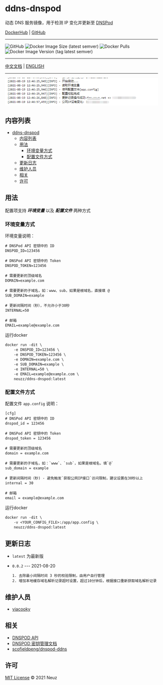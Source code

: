 # ddns-dnspod

动态 DNS 服务镜像，用于检测 IP 变化并更新至 [DNSPod](https://www.dnspod.cn/)

[DockerHub](https://hub.docker.com/r/neuzz/ddns-dnspod) | [GitHub](https://github.com/Neuz/Dockerfiles/tree/main/ddns-dnspod)

---

![GitHub](https://img.shields.io/github/license/neuz/Dockerfiles) ![Docker Image Size (latest semver)](https://img.shields.io/docker/image-size/neuzz/ddns-dnspod) ![Docker Pulls](https://img.shields.io/docker/pulls/neuzz/ddns-dnspod) ![Docker Image Version (tag latest semver)](https://img.shields.io/docker/v/neuzz/ddns-dnspod/latest)

---

 [中文文档](README.md) | [ENGLISH](README_en.md)

---

![](imgs/example.png)

## 内容列表

- [ddns-dnspod](#ddns-dnspod)
  - [内容列表](#内容列表)
  - [用法](#用法)
    - [环境变量方式](#环境变量方式)
    - [配置文件方式](#配置文件方式)
  - [更新日志](#更新日志)
  - [维护人员](#维护人员)
  - [相关](#相关)
  - [许可](#许可)

## 用法

配置项支持 ***环境变量*** 以及 ***配置文件*** 两种方式

### 环境变量方式

环境变量说明：

```
# DNSPod API 密钥中的 ID
DNSPOD_ID=123456

# DNSPod API 密钥中的 Token
DNSPOD_TOKEN=123456

# 需要更新的顶级域名
DOMAIN=example.com

# 需要更新的子域名，如：www、sub，如果是根域名，直接填 @
SUB_DOMAIN=example

# 更新间隔时间（秒），不允许小于30秒
INTERNAL=50

# 邮箱
EMAIL=example@example.com
```

运行docker

```
docker run -dit \
    -e DNSPOD_ID=123456 \
    -e DNSPOD_TOKEN=123456 \
    -e DOMAIN=example.com \
    -e SUB_DOMAIN=example \
    -e INTERNAL=50 \
    -e EMAIL=example@example.com \
    neuzz/ddns-dnspod:latest
```

### 配置文件方式

配置文件 `app.config` 说明：

```
[cfg]
# DNSPod API 密钥中的 ID
dnspod_id = 123456

# DNSPod API 密钥中的 Token
dnspod_token = 123456

# 需要更新的顶级域名
domain = example.com

# 需要更新的子域名，如：`www`、`sub`，如果是根域名，填`@`
sub_domain = example

# 更新间隔时间（秒) - 避免触发`获取公网IP接口`访问限制，建议设置在30秒以上
internal = 30

# 邮箱
email = example@example.com
```

运行docker

```
docker run -dit \
    -v <YOUR_CONFIG_FILE>:/app/app.config \
    neuzz/ddns-dnspod:latest
```

## 更新日志

- `latest` 为最新版

- `0.0.2` --- 2021-08-20
  ```
  1. 去除最小间隔时间 3 秒的校验限制，由用户自行管理
  2. 增加本地缓存域名解析记录超时设置，超过10分钟后，根据接口重新获取域名解析记录
  ```

## 维护人员

- [viacooky](https://github.com/viacooky)

## 相关

- [DNSPOD API](https://www.dnspod.cn/docs/index.html)
- [DNSPOD 密钥管理文档](https://docs.dnspod.cn/account/5f2d466de8320f1a740d9ff3/)
- [scofieldpeng/dnspod-ddns](https://github.com/scofieldpeng/dnspod-ddns)

## 许可

[MIT License](../LICENSE) © 2021 Neuz